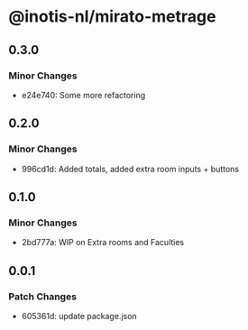 # @inotis-nl/mirato-metrage

## 0.3.0

### Minor Changes

- e24e740: Some more refactoring

## 0.2.0

### Minor Changes

- 996cd1d: Added totals, added extra room inputs + buttons

## 0.1.0

### Minor Changes

- 2bd777a: WIP on Extra rooms and Faculties

## 0.0.1

### Patch Changes

- 605361d: update package.json
